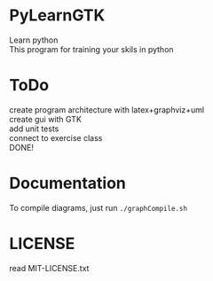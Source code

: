 # PyLearnGTK
Learn python  
This program for training your skils in python  
# ToDo
create program architecture with latex+graphviz+uml  
create gui with GTK  
add unit tests  
connect to exercise class  
DONE!  
# Documentation
To compile diagrams, just run `./graphCompile.sh`
# LICENSE
read MIT-LICENSE.txt  
